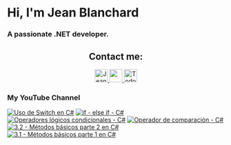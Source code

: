    # Hi, I'm Jean Blanchard
### A passionate .NET developer.



<h2 align="center">Contact me:</h2>

<p align="center">
  <a href="https://www.linkedin.com/in/jeanpblanchard/">
    <img src="https://www.vectorlogo.zone/logos/linkedin/linkedin-icon.svg" alt="Jean Blanchard's LinkedIn Profile" height="30" width="30">
  </a>
      <a href="mailto:ijeanpierrebp@gmail.com">
    <img src="https://www.vectorlogo.zone/logos/gmail/gmail-icon.svg" height="30" width="30">
  </a>
  <a href="https://www.youtube.com/@todoconnet">
    <img src="https://www.vectorlogo.zone/logos/youtube/youtube-icon.svg" alt="Todo con .NET YouTube Channel" height="30" width="30">
  </a>
  


</p>


### My YouTube Channel
<!-- BEGIN YOUTUBE-CARDS -->
[![Uso de Switch en C#](https://ytcards.demolab.com/?id=lUpDK1f_xvk&title=Uso+de+Switch+en+C%23&lang=en&timestamp=1727215225&background_color=%230d1117&title_color=%23ffffff&stats_color=%23dedede&max_title_lines=1&width=250&border_radius=5 "Uso de Switch en C#")](https://www.youtube.com/watch?v=lUpDK1f_xvk)
[![if - else if - C#](https://ytcards.demolab.com/?id=H0ldX82Eqbk&title=if+-+else+if+-+C%23&lang=en&timestamp=1727197219&background_color=%230d1117&title_color=%23ffffff&stats_color=%23dedede&max_title_lines=1&width=250&border_radius=5 "if - else if - C#")](https://www.youtube.com/watch?v=H0ldX82Eqbk)
[![Operadores lógicos condicionales - C#](https://ytcards.demolab.com/?id=wYWd9RwK83w&title=Operadores+l%C3%B3gicos+condicionales+-+C%23&lang=en&timestamp=1727105460&background_color=%230d1117&title_color=%23ffffff&stats_color=%23dedede&max_title_lines=1&width=250&border_radius=5 "Operadores lógicos condicionales - C#")](https://www.youtube.com/watch?v=wYWd9RwK83w)
[![Operador de comparación - C#](https://ytcards.demolab.com/?id=-g5U3ggk6k8&title=Operador+de+comparaci%C3%B3n+-+C%23&lang=en&timestamp=1727061279&background_color=%230d1117&title_color=%23ffffff&stats_color=%23dedede&max_title_lines=1&width=250&border_radius=5 "Operador de comparación - C#")](https://www.youtube.com/watch?v=-g5U3ggk6k8)
[![3.2 - Métodos básicos parte 2 en C#](https://ytcards.demolab.com/?id=OgYEIJPPvJk&title=3.2+-+M%C3%A9todos+b%C3%A1sicos+parte+2+en+C%23&lang=en&timestamp=1727014502&background_color=%230d1117&title_color=%23ffffff&stats_color=%23dedede&max_title_lines=1&width=250&border_radius=5 "3.2 - Métodos básicos parte 2 en C#")](https://www.youtube.com/watch?v=OgYEIJPPvJk)
[![3.1 - Métodos básicos parte 1 en C#](https://ytcards.demolab.com/?id=zmClnzN40JA&title=3.1+-+M%C3%A9todos+b%C3%A1sicos+parte+1+en+C%23&lang=en&timestamp=1726891247&background_color=%230d1117&title_color=%23ffffff&stats_color=%23dedede&max_title_lines=1&width=250&border_radius=5 "3.1 - Métodos básicos parte 1 en C#")](https://www.youtube.com/watch?v=zmClnzN40JA)
<!-- END YOUTUBE-CARDS -->
